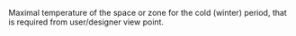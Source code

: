 Maximal temperature of the space or zone for the cold (winter) period, that is required from user/designer view point.